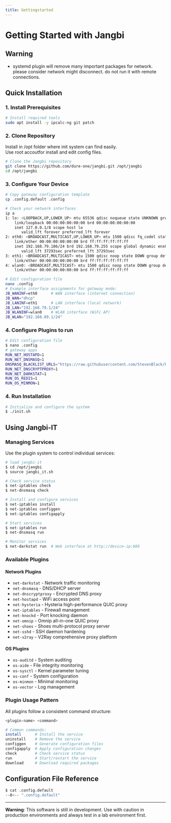 ```yaml
---
title: Gettingstarted
---
```


# Getting Started with Jangbi

## Warning

* systemd plugin will remove many important packages for network. please consider network might disconnect. do not run it with remote connections.

## Quick Installation

### 1. Install Prerequisites

```bash
# Install required tools
sudo apt install -y ipcalc-ng git patch
```

### 2. Clone Repository

Install in /opt folder where init system can find easily.<br/>
Use root accoutfor install and edit config files.

```bash
# Clone the Jangbi repository
git clone https://github.com/dure-one/jangbi.git /opt/jangbi
cd /opt/jangbi
```

### 3. Configure Your Device

```bash
# Copy gateway configuration template
cp .config.default .config

# Check your network interfaces
ip a
1: lo: <LOOPBACK,UP,LOWER_UP> mtu 65536 qdisc noqueue state UNKNOWN group default qlen 1000
    link/loopback 00:00:00:00:00:00 brd 00:00:00:00:00:00
    inet 127.0.0.1/8 scope host lo
       valid_lft forever preferred_lft forever
2: eth0: <BROADCAST,MULTICAST,UP,LOWER_UP> mtu 1500 qdisc fq_codel state UP group default qlen 1000
    link/ether 00:00:00:00:00:00 brd ff:ff:ff:ff:ff:ff
    inet 192.168.79.186/24 brd 192.168.79.255 scope global dynamic enx00e04c680686
       valid_lft 37293sec preferred_lft 37293sec
3: eth1: <BROADCAST,MULTICAST> mtu 1500 qdisc noop state DOWN group default qlen 1000
    link/ether 00:00:00:00:00:00 brd ff:ff:ff:ff:ff:ff
4: wlan0: <BROADCAST,MULTICAST> mtu 1500 qdisc noop state DOWN group default qlen 1000
    link/ether 00:00:00:00:00:00 brd ff:ff:ff:ff:ff:ff

# Edit configuration file
nano .config
# Example interface assignments for gateway mode:
JB_WANINF=eth0      # WAN interface (internet connection)
JB_WAN="dhcp"
JB_LANINF=eth1      # LAN interface (local network)
JB_LAN="192.168.79.1/24"
JB_WLANINF=wlan0    # WLAN interface (WiFi AP)
JB_WLAN="192.168.89.1/24"
```

### 4. Configure Plugins to run

```bash
# Edit configuration file
$ nano .config
# gateway apps
RUN_NET_HOSTAPD=1
RUN_NET_DNSMASQ=1
DNSMASQ_BLACKLIST_URLS="https://raw.githubusercontent.com/StevenBlack/hosts/master/hosts"
RUN_NET_DNSCRYPTPROXY=1
RUN_NET_DARKSTAT=1
RUN_OS_REDIS=1
RUN_OS_MINMON=1
```

### 4. Run Installation

```bash
# Initialize and configure the system
$ ./init.sh
```

## Using Jangbi-IT

### Managing Services

Use the plugin system to control individual services:

```bash
# load jangbi-it
$ cd /opt/jangbi
$ source jangbi_it.sh

# Check service status
$ net-iptables check
$ net-dnsmasq check

# Install and configure services
$ net-iptables install
$ net-iptables configgen
$ net-iptables configapply

# Start services
$ net-iptables run
$ net-dnsmasq run

# Monitor services
$ net-darkstat run  # Web interface at http://device-ip:666
```

### Available Plugins

#### Network Plugins
- `net-darkstat` - Network traffic monitoring
- `net-dnsmasq` - DNS/DHCP server
- `net-dnscryptproxy` - Encrypted DNS proxy
- `net-hostapd` - WiFi access point
- `net-hysteria` - Hysteria high-performance QUIC proxy
- `net-iptables` - Firewall management
- `net-knockd` - Port knocking daemon
- `net-omnip` - Omnip all-in-one QUIC proxy
- `net-shoes` - Shoes multi-protocol proxy server
- `net-sshd` - SSH daemon hardening
- `net-v2ray` - V2Ray comprehensive proxy platform


#### OS Plugins
- `os-auditd` - System auditing
- `os-aide` - File integrity monitoring
- `os-sysctl` - Kernel parameter tuning
- `os-conf` - System configuration
- `os-minmon` - Minimal monitoring
- `os-vector` - Log management

### Plugin Usage Pattern

All plugins follow a consistent command structure:

```bash
<plugin-name> <command>

# Common commands:
install      # Install the service
uninstall    # Remove the service
configgen    # Generate configuration files
configapply  # Apply configuration changes
check        # Check service status
run          # Start/restart the service
download     # Download required packages
```

## Configuration File Reference
```bash
$ cat .config.default 
--8<-- ".config.default"
```

---

**Warning**: This software is still in development. Use with caution in production environments and always test in a lab environment first.